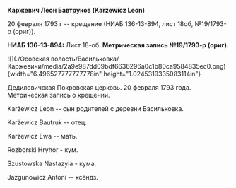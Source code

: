 **Каржевич Леон Бавтруков (Karżewicz Leon)**

20 февраля 1793 г -- крещение (НИАБ 136-13-894, лист 18об, №19/1793-р
(ориг)).

**НИАБ 136-13-894:** Лист 18-об. **Метрическая запись №19/1793-р
(ориг).**

![](./Осовская волость/Васильковка/Каржевичи/media/2a9e987dd09bdf6636296a0c1b80ca9584835ec0.png){width="6.496527777777778in"
height="1.0245319335083114in"}

Дедиловичская Покровская церковь. 20 февраля 1793 года. Метрическая
запись о крещении.

Karżewicz Leon -- сын родителей с деревни Васильковка.

Karżewicz Bautruk -- отец.

Karżewicz Ewa -- мать.

Rozborski Hryhor - кум.

Szustowska Nastazyia - кума.

Jazgunowicz Antoni -- ксёндз.
